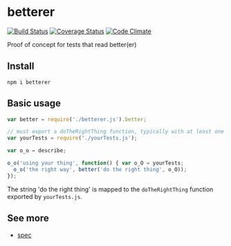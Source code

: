 # betterer

[![Build Status](https://travis-ci.org/javiercejudo/betterer.svg)](https://travis-ci.org/javiercejudo/betterer)
[![Coverage Status](https://coveralls.io/repos/javiercejudo/betterer/badge.svg?branch=master)](https://coveralls.io/r/javiercejudo/betterer?branch=master)
[![Code Climate](https://codeclimate.com/github/javiercejudo/betterer/badges/gpa.svg)](https://codeclimate.com/github/javiercejudo/betterer)

Proof of concept for tests that read better(er)

## Install

    npm i betterer

## Basic usage

```js
var better = require('./betterer.js').better;

// must export a doTheRightThing function, typically with at least one `it`
var yourTests = require('./yourTests.js');

var o_o = describe;

o_o('using your thing', function() { var o_O = yourTests;
  o_o('the right way', better('do the right thing', o_O));
});
```

The string 'do the right thing' is mapped to the `doTheRightThing`
function exported by `yourTests.js`.

## See more

- [spec](test/spec.js)
